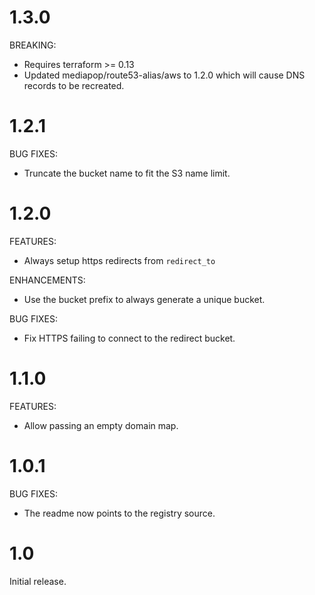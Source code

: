 # 1.3.0

BREAKING:

* Requires terraform >= 0.13
* Updated mediapop/route53-alias/aws to 1.2.0 which will cause DNS records to be recreated.

# 1.2.1

BUG FIXES:

* Truncate the bucket name to fit the S3 name limit.

# 1.2.0

FEATURES:

* Always setup https redirects from `redirect_to`

ENHANCEMENTS:

* Use the bucket prefix to always generate a unique bucket.

BUG FIXES:

* Fix HTTPS failing to connect to the redirect bucket.

# 1.1.0

FEATURES:

* Allow passing an empty domain map.

# 1.0.1

BUG FIXES:

* The readme now points to the registry source.

# 1.0

Initial release.
